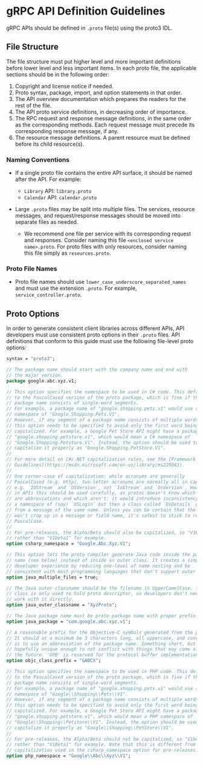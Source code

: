 # gRPC API Definition Guidelines

gRPC APIs should be defined in `.proto` file(s) using the proto3 IDL.

## File Structure
The file structure must put higher level and more important definitions before lower level and less important items. In each proto file, the applicable sections should be in the following order:

1. Copyright and license notice if needed.
2. Proto syntax, package, import, and option statements in that order.
3. The API overview documentation which prepares the readers for the rest of the file.
4. The API proto service definitions, in decreasing order of importance.
5. The RPC request and response message definitions, in the same order as the corresponding methods. Each request message must precede its corresponding response message, if any.
6. The resource message definitions. A parent resource must be defined before its child resource(s).

### Naming Conventions

- If a single proto file contains the entire API surface, it should be named after the API. For example:
  - `Library` API: `library.proto`
  - `Calendar` API: `calendar.proto`

- Large `.proto` files may be split into multiple files. The services, resource messages, and request/response messages should be moved into separate files as needed.
  - We recommend one file per service with its corresponding request and responses. Consider naming this file `<enclosed service name>.proto`. For proto files with only resources, consider naming this file simply as `resources.proto`.

### Proto File Names
- Proto file names should use `lower_case_underscore_separated_names` and must use the extension `.proto`. For example, `service_controller.proto`.

## Proto Options
In order to generate consistent client libraries across different APIs, API developers must use consistent proto options in their `.proto` files. API definitions that conform to this guide must use the following file-level proto options:

```proto
syntax = "proto3";

// The package name should start with the company name and end with
// the major version.
package google.abc.xyz.v1;

// This option specifies the namespace to be used in C# code. This defaults
// to the PascalCased version of the proto package, which is fine if the
// package name consists of single-word segments.
// For example, a package name of "google.shopping.pets.v1" would use a C#
// namespace of "Google.Shopping.Pets.V1".
// However, if any segment of a package name consists of multiple words,
// this option needs to be specified to avoid only the first word being
// capitalized. For example, a Google Pet Store API might have a package name of
// "google.shopping.petstore.v1", which would mean a C# namespace of
// "Google.Shopping.Petstore.V1". Instead, the option should be used to
// capitalize it properly as "Google.Shopping.PetStore.V1".
//
// For more detail on C#/.NET capitalization rules, see the [Framework Design
// Guidelines](https://msdn.microsoft.com/en-us/library/ms229043).
//
// One corner-case of capitalization: while acronyms are generally
// PascalCased (e.g. Http), two-letter acronyms are normally all in capitals,
// e.g. `IOStream` and `OSVersion`, not `IoStream` and `OsVersion`. However,
// in APIs this should be used carefully, as protoc doesn't know which words
// are abbreviations and which aren't: it would introduce inconsistency to have
// a namespace of (say) `OSLogin` but then a class called `OsDetails` generated
// from a message of the same name. Unless you can be certain that the acronym
// won't crop up in a message or field name, it's safest to stick to regular
// PascalCase.
//
// For pre-releases, the Alpha/Beta should also be capitalized, so "V1Beta1"
// rather than "V1beta1" for example.
option csharp_namespace = "Google.Abc.Xyz.V1";

// This option lets the proto compiler generate Java code inside the package
// name (see below) instead of inside an outer class. It creates a simpler
// developer experience by reducing one-level of name nesting and be
// consistent with most programming languages that don't support outer classes.
option java_multiple_files = true;

// The Java outer classname should be the filename in UpperCamelCase. This
// class is only used to hold proto descriptor, so developers don't need to
// work with it directly.
option java_outer_classname = "XyzProto";

// The Java package name must be proto package name with proper prefix.
option java_package = "com.google.abc.xyz.v1";

// A reasonable prefix for the Objective-C symbols generated from the package.
// It should at a minimum be 3 characters long, all uppercase, and convention
// is to use an abbreviation of the package name. Something short, but
// hopefully unique enough to not conflict with things that may come along in
// the future. 'GPB' is reserved for the protocol buffer implementation itself.
option objc_class_prefix = "GABCX";

// This option specifies the namespace to be used in PHP code. This defaults
// to the PascalCased version of the proto package, which is fine if the
// package name consists of single-word segments.
// For example, a package name of "google.shopping.pets.v1" would use a PHP
// namespace of "Google\\Shopping\\Pets\\V1".
// However, if any segment of a package name consists of multiple words,
// this option needs to be specified to avoid only the first word being
// capitalized. For example, a Google Pet Store API might have a package name of
// "google.shopping.petstore.v1", which would mean a PHP namespace of
// "Google\\Shopping\\Petstore\\V1". Instead, the option should be used to
// capitalize it properly as "Google\\Shopping\\PetStore\\V1".
//
// For pre-releases, the Alpha/Beta should not be capitalized, so "V1beta1"
// rather than "V1Beta1" for example. Note that this is different from the
// capitalization used in the csharp_namespace option for pre-releases.
option php_namespace = "Google\\Abc\\Xyz\\V1";
```
